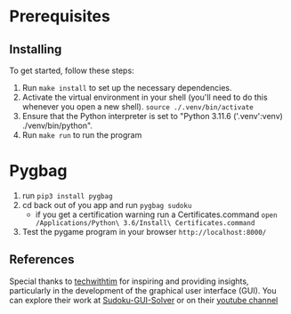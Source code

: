 # Prerequisites

## Installing

To get started, follow these steps:

1. Run `make install` to set up the necessary dependencies.
2. Activate the virtual environment in your shell (you'll need to do this whenever you open a new shell).
   `source ./.venv/bin/activate`
3. Ensure that the Python interpreter is set to "Python 3.11.6 ('.venv':venv) ./venv/bin/python".
4. Run `make run` to run the program

# Pygbag

1. run `pip3 install pygbag`
2. cd back out of you app and run `pygbag sudoku`
   - if you get a certification warning run a Certificates.command `open /Applications/Python\ 3.6/Install\ Certificates.command`
3. Test the pygame program in your browser `http://localhost:8000/`

## References

Special thanks to [techwithtim](https://github.com/techwithtim/) for inspiring and providing insights, particularly in the development of the graphical user interface (GUI). You can explore their work at [Sudoku-GUI-Solver](https://github.com/techwithtim/Sudoku-GUI-Solver) or on their [youtube channel](https://www.youtube.com/watch?v=eqUwSA0xI-s&t=871s)
